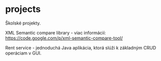 # projects

Školské projekty.

XML Semantic compare library - viac informácií: https://code.google.com/p/xml-semantic-compare-tool/


Rent service - jednoduchá Java aplikácia, ktorá slúži k základným CRUD operáciam v GUI.
